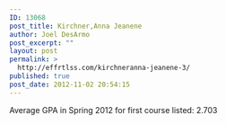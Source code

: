 ```yaml
---
ID: 13068
post_title: Kirchner,Anna Jeanene
author: Joel DesArmo
post_excerpt: ""
layout: post
permalink: >
  http://effrtlss.com/kirchneranna-jeanene-3/
published: true
post_date: 2012-11-02 20:54:15
---
```

<p>Average GPA in Spring 2012 for first course listed: 2.703</p>